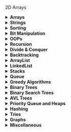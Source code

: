 2D Arrays

<details>
  <summary><strong>Arrays</strong></summary>

Arrays

</details>

<details>
  <summary><strong>Strings</strong></summary>

Strings

</details>

<details>
  <summary><strong>Sorting</strong></summary>

Sorting

</details>

<details>
  <summary><strong>Bit Manipulation</strong></summary>

Bit Manipulation

</details>

<details>
  <summary><strong>OOPs</strong></summary>

OOPs

</details>

<details>
  <summary><strong>Recursion</strong></summary>

1. [problem 1](https://github.com/mohit1106/DSA-Java/blob/ef87b3a1914325f649b272bf27a277e57e352103/Recurrsion/pb1.java) - print numbers from n to 1
2. [problem 2](https://github.com/mohit1106/DSA-Java/blob/226da130f9d34e513ee9248eff7cd232f90b1ce1/Recurrsion/pb2.java) - Print numbers from 1 to n
3. [problem 3](https://github.com/mohit1106/DSA-Java/blob/226da130f9d34e513ee9248eff7cd232f90b1ce1/Recurrsion/pb3.java) - Factorial of number
4. [problem 4](https://github.com/mohit1106/DSA-Java/blob/226da130f9d34e513ee9248eff7cd232f90b1ce1/Recurrsion/pb4.java) - Nth fibonacci number
5. [problem 5](https://github.com/mohit1106/DSA-Java/blob/226da130f9d34e513ee9248eff7cd232f90b1ce1/Recurrsion/pb5.java) - array is sorted or not
6. [problem 6](https://github.com/mohit1106/DSA-Java/blob/226da130f9d34e513ee9248eff7cd232f90b1ce1/Recurrsion/pb6.java) - first and last Occurrence
7. [problem 7](https://github.com/mohit1106/DSA-Java/blob/226da130f9d34e513ee9248eff7cd232f90b1ce1/Recurrsion/pb7.java) - last Occurrence
8. [problem 8](https://github.com/mohit1106/DSA-Java/blob/226da130f9d34e513ee9248eff7cd232f90b1ce1/Recurrsion/pb8.java) - printing x^n
9. [problem 9](https://github.com/mohit1106/DSA-Java/blob/226da130f9d34e513ee9248eff7cd232f90b1ce1/Recurrsion/pb9.java) - Tiling Problem
10. [problem 10](https://github.com/mohit1106/DSA-Java/blob/226da130f9d34e513ee9248eff7cd232f90b1ce1/Recurrsion/pb10.java) - Remove duplicates in String
11. [problem 11](https://github.com/mohit1106/DSA-Java/blob/432ddba198fdd172bab2db6c851c083cc0fc2c16/Recurrsion/pb11.java) - Friends Pairing Problem
12. [problem 12](https://github.com/mohit1106/DSA-Java/blob/1ed47bac60ea66f3c24703560d15e641b0658048/Recurrsion/pb12.java) - Binary Strings problem

</details>

<details>
  <summary><strong>Divide & Conquer</strong></summary>

1. [problem 1](https://github.com/mohit1106/DSA-Java/blob/9494883d01839467331125cd42f5d382109f0f9f/Divide%20%26%20Conquer/pb1.java) - Merge Sort
2. [problem 2](https://github.com/mohit1106/DSA-Java/blob/c0890c0e1d420f9635168d7d94649ed804aaabae/Divide%20%26%20Conquer/pb2.java) - Quick Sort
3. [problem 3](https://github.com/mohit1106/DSA-Java/blob/f540328b1282bb18fed83a043b0f5ca5229b869c/Divide%20%26%20Conquer/pb3.java) - Search in Rotated Sorted Array

</details>

<details>
  <summary><strong>Backtracking</strong></summary>

1. [problem 1](https://github.com/mohit1106/DSA-Java/blob/3fbb35bef30a91b435feca34c58d5d83a52de684/Backtracking/arrays.java) - Backtracking on Arrays
2. [problem 2](https://github.com/mohit1106/DSA-Java/blob/3fbb35bef30a91b435feca34c58d5d83a52de684/Backtracking/subsets.java) - print all subsets of a given string
3. [problem 3](https://github.com/mohit1106/DSA-Java/blob/3fbb35bef30a91b435feca34c58d5d83a52de684/Backtracking/permutations.java) - print all permutations of a string
4. [problem 4](https://github.com/mohit1106/DSA-Java/blob/3fbb35bef30a91b435feca34c58d5d83a52de684/Backtracking/nQueens.java) - n queens simple version - ways to place n queens into n rows in a nXn board
5. [problem 5](https://github.com/mohit1106/DSA-Java/blob/3fbb35bef30a91b435feca34c58d5d83a52de684/Backtracking/nQueensReal.java) - n queens - prints all the possible boards
6. [problem 6](https://github.com/mohit1106/DSA-Java/blob/bce06672eec3cf0b349da727faca836dd600c694/Backtracking/nQueensWays.java) - n queens ways - count the total number of ways
7. [problem 7](https://github.com/mohit1106/DSA-Java/blob/bce06672eec3cf0b349da727faca836dd600c694/Backtracking/nQueensExists.java) - n queens solution exists or not - print one solution
8. [problem 8](https://github.com/mohit1106/DSA-Java/blob/a56e29740a67251170bc9670ca3b0fa49373c9bc/Backtracking/gridWays.java) - grid ways - ways to reach from (0, 0) to (n-1, m-1) in a nxm grid
9. [problem 9](https://github.com/mohit1106/DSA-Java/blob/a56e29740a67251170bc9670ca3b0fa49373c9bc/Backtracking/sudoku.java) - Sudoku solver - complete a sudoku of 9X9 grid

</details>

<details>
  <summary><strong>ArrayList</strong></summary>

1. [problem 1](https://github.com/mohit1106/DSA-Java/blob/55ec9c717f0967dde68a0ba2e903ef4bd55a01e8/ArrayList/waterContainer.java) - Container with most water
2. [problem 2](https://github.com/mohit1106/DSA-Java/blob/55ec9c717f0967dde68a0ba2e903ef4bd55a01e8/ArrayList/pairSum1.java) - Pairsum - if any pair in sorted ArrayList has target sum
3. [problem 3](https://github.com/mohit1106/DSA-Java/blob/55ec9c717f0967dde68a0ba2e903ef4bd55a01e8/ArrayList/pairSum2.java) - Pairsum 2 - find if any pair in a sorted and rotated arraylist has a target sum

</details>

<details>
  <summary><strong>LinkedList</strong></summary>

1. [problem 1](https://github.com/mohit1106/DSA-Java/blob/033cd856e0975a133bdc576d1225322e8dec19a7/LinkedList/Main.java) - Main with all Functions from scratch
2. [problem 2](https://github.com/mohit1106/DSA-Java/blob/033cd856e0975a133bdc576d1225322e8dec19a7/LinkedList/builtinLL.java) - Java Collection framework for linkedList
3. [problem 3](https://github.com/mohit1106/DSA-Java/blob/033cd856e0975a133bdc576d1225322e8dec19a7/LinkedList/MergeSort.java) - Merge Sort on linkedList
4. [problem 4](https://github.com/mohit1106/DSA-Java/blob/033cd856e0975a133bdc576d1225322e8dec19a7/LinkedList/zigzagLL.java) - zig zag Linked List
5. [problem 5](https://github.com/mohit1106/DSA-Java/blob/033cd856e0975a133bdc576d1225322e8dec19a7/LinkedList/doublyLL.java) - Implementing a Doubly Linked List with basic functions and reverse function
6. [problem 6](https://github.com/mohit1106/DSA-Java/blob/033cd856e0975a133bdc576d1225322e8dec19a7/LinkedList/singlyCircularLL.java) - Circular Singly Linked List

</details>

<details>
  <summary><strong>Stacks</strong></summary>

1. [problem 1](https://github.com/mohit1106/DSA-Java/blob/27ac48f8ff13993dc32dcd3a68c3636f0f3fa811/stack/usingArrayList.java) - implementing functions of stack using an ArrayList
2. [problem 2](https://github.com/mohit1106/DSA-Java/blob/27ac48f8ff13993dc32dcd3a68c3636f0f3fa811/stack/usingLinkedList.java) - implementing functions of stack using a Linked List
3. [problem 3](https://github.com/mohit1106/DSA-Java/blob/27ac48f8ff13993dc32dcd3a68c3636f0f3fa811/stack/builtin.java) - builtin java collection framework for stack
4. [problem 4](https://github.com/mohit1106/DSA-Java/blob/27ac48f8ff13993dc32dcd3a68c3636f0f3fa811/stack/pushAtBottom.java) - push at the bottom of the stack
5. [problem 5](https://github.com/mohit1106/DSA-Java/blob/27ac48f8ff13993dc32dcd3a68c3636f0f3fa811/stack/reverseString.java) - reverse a string using a stack
6. [problem 6](https://github.com/mohit1106/DSA-Java/blob/27ac48f8ff13993dc32dcd3a68c3636f0f3fa811/stack/reverseStack.java) - reverse a stack
7. [problem 7](https://github.com/mohit1106/DSA-Java/blob/27ac48f8ff13993dc32dcd3a68c3636f0f3fa811/stack/stockSpan.java) - stock span problem
8. [problem 8](https://github.com/mohit1106/DSA-Java/blob/27ac48f8ff13993dc32dcd3a68c3636f0f3fa811/stack/nextGreater.java) - next greater element on right side
9. [problem 9](https://github.com/mohit1106/DSA-Java/blob/27ac48f8ff13993dc32dcd3a68c3636f0f3fa811/stack/validParentheses.java) - Valid Parentheses
10. [problem 10](https://github.com/mohit1106/DSA-Java/blob/27ac48f8ff13993dc32dcd3a68c3636f0f3fa811/stack/duplicateParentheses.java) - Duplicate Parentheses
11. [problem 11](https://github.com/mohit1106/DSA-Java/blob/27ac48f8ff13993dc32dcd3a68c3636f0f3fa811/stack/maxArea.java) - Max Area in Histogram

</details>

<details>
  <summary><strong>Queue</strong></summary>

1. [problem 1](https://github.com/mohit1106/DSA-Java/blob/1a7273ceac787023b8ce13f1b83cf511ff1acf99/queue/byArray.java) - implement functions of queue by array
2. [problem 2](https://github.com/mohit1106/DSA-Java/blob/1a7273ceac787023b8ce13f1b83cf511ff1acf99/queue/circularQueue.java) - implement circular queue using an array
3. [problem 3](https://github.com/mohit1106/DSA-Java/blob/1a7273ceac787023b8ce13f1b83cf511ff1acf99/queue/byLinkedList.java) - Queue using a Linked List
4. [problem 4](https://github.com/mohit1106/DSA-Java/blob/1a7273ceac787023b8ce13f1b83cf511ff1acf99/queue/byTwoStacks.java) - Queue using Two Stacks with O(n) for adding
5. [problem 5](https://github.com/mohit1106/DSA-Java/blob/1a7273ceac787023b8ce13f1b83cf511ff1acf99/queue/stackByTwoQueue.java) - Stacks using Two Queue with O(n) for pop
6. [problem 6](https://github.com/mohit1106/DSA-Java/blob/1a7273ceac787023b8ce13f1b83cf511ff1acf99/queue/firstNonRepeating.java) - first non-repeating letter in stream of characters
7. [problem 7](https://github.com/mohit1106/DSA-Java/blob/1a7273ceac787023b8ce13f1b83cf511ff1acf99/queue/interleaveTwoHalvws.java) - interleave two halves of a queue of even length
8. [problem 8](https://github.com/mohit1106/DSA-Java/blob/1a7273ceac787023b8ce13f1b83cf511ff1acf99/queue/reverseQueue.java) - reverse a queue using stack
9. [problem 9](https://github.com/mohit1106/DSA-Java/blob/1a7273ceac787023b8ce13f1b83cf511ff1acf99/queue/deque.java) - deque using java collection framework
10. [problem 10](https://github.com/mohit1106/DSA-Java/blob/1a7273ceac787023b8ce13f1b83cf511ff1acf99/queue/stackByDeque.java) - implement a stack using a deque
11. [problem 11](https://github.com/mohit1106/DSA-Java/blob/1a7273ceac787023b8ce13f1b83cf511ff1acf99/queue/queueByDeque.java) - implement a Queue using a deque

</details>

<details>
  <summary><strong>Greedy Algorithms</strong></summary>

1. [problem 1]() - Activity Selection problem
2. [problem 2]() - Fractional Knapsack Problem
3. [problem 3]() - Minimum absolute difference pairs
4. [problem 4]() - Max Length Chain of Pairs
5. [problem 5]() - Indian Coins
6. [problem 6]() - Job Sequencing Problem
7. [problem 7]() -

</details>


<details>
  <summary><strong>Binary Trees</strong></summary>

1. [problem 1](https://github.com/mohit1106/DSA-Java/blob/646f4d1064cfd28721593589169ea39b9da28260/Binary%20Trees/buildTreePreorder.java) - build a binary tree using a preorder sequence (also traversals)
2. [problem 2](https://github.com/mohit1106/DSA-Java/blob/646f4d1064cfd28721593589169ea39b9da28260/Binary%20Trees/height.java) - height of a binary tree
3. [problem 3](https://github.com/mohit1106/DSA-Java/blob/646f4d1064cfd28721593589169ea39b9da28260/Binary%20Trees/countNodes.java) - count total Nodes and their sum
4. [problem 4](https://github.com/mohit1106/DSA-Java/blob/646f4d1064cfd28721593589169ea39b9da28260/Binary%20Trees/diameterOfTree.java) - diameter of a binary tree - O(n^2)
5. [problem 5](https://github.com/mohit1106/DSA-Java/blob/646f4d1064cfd28721593589169ea39b9da28260/Binary%20Trees/diameterOptimized.java) - diameter of a binary tree - O(n)
6. [problem 6](https://github.com/mohit1106/DSA-Java/blob/646f4d1064cfd28721593589169ea39b9da28260/Binary%20Trees/subtreeOfTree.java) - Subtree of another Tree
7. [problem 7](https://github.com/mohit1106/DSA-Java/blob/646f4d1064cfd28721593589169ea39b9da28260/Binary%20Trees/topViewOfTree.java) - Top view of a Binary Tree
8. [problem 8](https://github.com/mohit1106/DSA-Java/blob/646f4d1064cfd28721593589169ea39b9da28260/Binary%20Trees/kthLevelOfTree.java) - print all elements of kth level in binary tree
9. [problem 9](https://github.com/mohit1106/DSA-Java/blob/646f4d1064cfd28721593589169ea39b9da28260/Binary%20Trees/lowestCommonAncestor.java) - lowest common ancestor for two given nodes - O(n) time, space
10. [problem 10](https://github.com/mohit1106/DSA-Java/blob/646f4d1064cfd28721593589169ea39b9da28260/Binary%20Trees/lowestCommonAncestor2.java) - lowest common ancestor two - O(n) time, const space
11. [problem 11](https://github.com/mohit1106/DSA-Java/blob/646f4d1064cfd28721593589169ea39b9da28260/Binary%20Trees/minDistance.java) - Minimum distance/edges between two nodes
12. [problem 12](https://github.com/mohit1106/DSA-Java/blob/646f4d1064cfd28721593589169ea39b9da28260/Binary%20Trees/kthAncestor.java) - Kth ancestor of a node
13. [problem 13](https://github.com/mohit1106/DSA-Java/blob/646f4d1064cfd28721593589169ea39b9da28260/Binary%20Trees/sumTree.java) - transform binary tree to sum tree

</details>


<details>
  <summary><strong>Binary Search Trees</strong></summary>

1. [problem 1]() - Build a Binary Search Tree
2. [problem 2]() - search for a key in BST
3. [problem 3]() - delete a node from BST
4. [problem 4]() - print all nodes in range k1 to k2
5. [problem 5]() - print all the paths from root to each leaf
6. [problem 6]() - check if a given BST is valid BST
7. [problem 7]() - mirror a BST
8. [problem 8]() - sorted array to balanced BST
9. [problem 9]() - convert BST to balanced BST - O(n)
10. [problem 10]() - find size of largest BST in Binary Tree
11. [problem 11]() - merge two BST

</details>



<details>
  <summary><strong>AVL Trees</strong></summary>

1. [problem 1]() - AVL trees - insert nodes
2. [problem 2]() - 

</details>



<details>
  <summary><strong>Priority Queue and Heaps</strong></summary>

1. [problem 1]() - Priority queue - java collection framework
2. [problem 2]() - priority queue of objects
3. [problem 3]() - insert an element in a heap - O(log n)
4. [problem 4]() - get minimim element from heap - Peek function - O(1)
5. [problem 5]() - delete element from heap - full implementation also included
6. [problem 6]() - full implementation max heap 
7. [problem 7]() - Heap Sort - O(n log n)
8. [problem 8]() - Nearby cars position from Origin
9. [problem 9]() - connect N ropes into one rope with minimum cost
10. [problem 10]() - Weakest Soldier/rows
11. [problem 11]() - sliding window maximum - O(n log k)

</details>



<details>
  <summary><strong>Hashing</strong></summary>

1. [problem 1]() - HashMap implementation of all functions
2. [problem 2]() - linked HashMap - builtin java
3. [problem 3]() - Tree Map - java builtin
4. [problem 4]() - find majority Element in an array
5. [problem 5]() - valid anagrams
6. [problem 6]() - hashset, iterator
7. [problem 7]() - linked hashSet, treeSet
8. [problem 8]() - count distinct elements in an array
9. [problem 9]() - union & intersection of two arrays
10. [problem 10]() - find itinerary(path) from tickets
11. [problem 11]() - largest subarray with 0 sum - O(n)
12. [problem 12]() - number of subarray whose sum equal to K - O(n)
13. [problem 13]() - print bottom view of a binary tree - using DFS - O(n log n)
14. [problem 14]() - print bottom view of a binary tree - using Hashing  - O(n)

</details>



<details>
  <summary><strong>Tries</strong></summary>

1. [problem 1]() - Implement Tries - insert, search
2. [problem 2]() - word break problem
3. [problem 3]() - prefix problem
4. [problem 4]() - startsWith function creation
5. [problem 5]() - *imp* - count unique substrings
6. [problem 6]() - *imp* - longest word having all its prefixes in array as words

</details>



<details>
  <summary><strong>Graphs</strong></summary>

1. [problem 1]() - Creating a graph using and adjacency list
2. [problem 2]() - BFS(Breadth first search) traversal on graph 
3. [problem 3]() - DFS(Depth first search) traversal on graph 
4. [problem 4]() - hasPath - find if a path exist from given src to dest
5. [problem 5]() - traversing on graph having multiple components
6. [problem 6]() - Cycle detection in undirected graph using modified DFS
7. [problem 7]() - Bipartite graphs - using BFS
8. [problem 8]() - Cycle detection in Directed graph using modified DFS
9. [problem 9]() - Topological Sorting
10. [problem 10]() - 

</details>


<details>
  <summary><strong>Miscellaneous</strong></summary>

1. [problem 1](https://github.com/mohit1106/DSA-Java/blob/e4bbb8a3ff67a287edf6fa4bfda1724b7c2a30d9/Miscellaneous/Beautiful%20Array/Solution.java) - Beautiful Array

</details>

